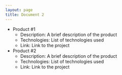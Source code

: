 ```yaml
---
layout: page
title: Document 2
---
```

- Product #1
    - Description: A brief description of the product
    - Technologies: List of technologies used
    - Link: Link to the project
- Product #2
    - Description: A brief description of the product
    - Technologies: List of technologies used
    - Link: Link to the project